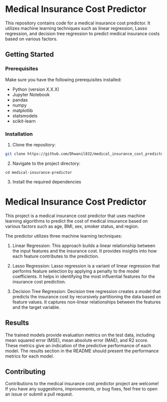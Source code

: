 # Medical Insurance Cost Predictor

This repository contains code for a medical insurance cost predictor. It utilizes machine learning techniques such as linear regression, Lasso regression, and decision tree regression to predict medical insurance costs based on various factors.

## Getting Started

### Prerequisites

Make sure you have the following prerequisites installed:

- Python (version X.X.X)
- Jupyter Notebook
- pandas
- numpy
- matplotlib
- statsmodels
- scikit-learn

### Installation

1. Clone the repository:

```bash
git clone https://github.com/Dhwanil832/medical_insurance_cost_predictor.git
```

2. Navigate to the project directory:
```
cd medical-insurance-predictor
```

3. Install the required dependencies

# Medical Insurance Cost Predictor

This project is a medical insurance cost predictor that uses machine learning algorithms to predict the cost of medical insurance based on various factors such as age, BMI, sex, smoker status, and region.

The predictor utilizes three machine learning techniques:

1. Linear Regression: This approach builds a linear relationship between the input features and the insurance cost. It provides insights into how each feature contributes to the prediction.

2. Lasso Regression: Lasso regression is a variant of linear regression that performs feature selection by applying a penalty to the model coefficients. It helps in identifying the most influential features for the insurance cost prediction.

3. Decision Tree Regression: Decision tree regression creates a model that predicts the insurance cost by recursively partitioning the data based on feature values. It captures non-linear relationships between the features and the target variable.

## Results

The trained models provide evaluation metrics on the test data, including mean squared error (MSE), mean absolute error (MAE), and R2 score. These metrics give an indication of the predictive performance of each model. The results section in the README should present the performance metrics for each model.

## Contributing

Contributions to the medical insurance cost predictor project are welcome! If you have any suggestions, improvements, or bug fixes, feel free to open an issue or submit a pull request.
